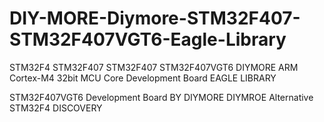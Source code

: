 # DIY-MORE-Diymore-STM32F407-STM32F407VGT6-Eagle-Library


STM32F4 STM32F407 STM32F407 STM32F407VGT6 DIYMORE ARM Cortex-M4 32bit MCU Core Development Board EAGLE LIBRARY

STM32F407VGT6 Development Board BY DIYMORE DIYMROE Alternative STM32F4 DISCOVERY
